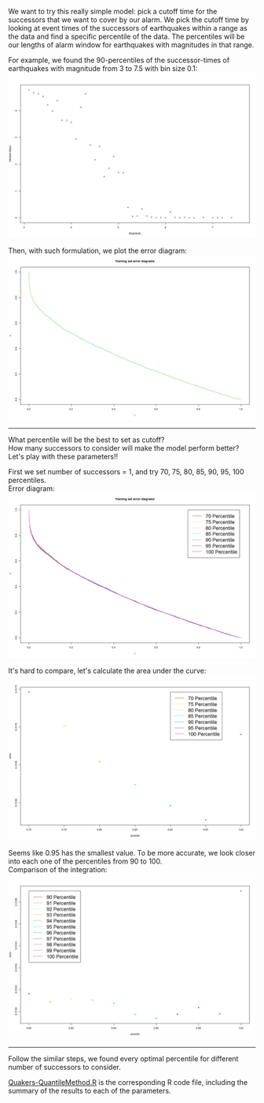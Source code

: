 We want to try this really simple model: pick a cutoff time for the successors that we want to cover by our alarm. We pick the cutoff time by looking at event times of the successors of earthquakes within a range as the data and find a specific percentile of the data. The percentiles will be our lengths of alarm window for earthquakes with magnitudes in that range.  

For example, we found the 90-percentiles of the successor-times of earthquakes with magnitude from 3 to 7.5 with bin size 0.1:   
![](90Quantile.jpeg)  

Then, with such formulation, we plot the error diagram:  
![](Error1.jpeg)  

-----
What percentile will be the best to set as cutoff?  
How many successors to consider will make the model perform better?  
Let's play with these parameters!!  

First we set number of successors = 1, and try 70, 75, 80, 85, 90, 95, 100 percentiles.  
Error diagram:  
![](TuningError1.jpeg)  

It's hard to compare, let's calculate the area under the curve:  
![](AreaCom1.jpeg)  

Seems like 0.95 has the smallest value. To be more accurate, we look closer into each one of the percentiles from 90 to 100.  
Comparison of the integration:  
![](AreaCom2.jpeg)  


----
Follow the similar steps, we found every optimal percentile for different number of successors to consider.  

[Quakers-QuantileMethod.R](Quakers-QuantileMethod.R) is the corresponding R code file, including the summary of the results to each of the parameters.
